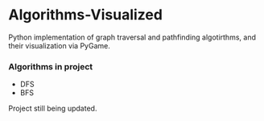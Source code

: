 # Algorithms-Visualized
Python implementation of graph traversal and pathfinding algotirthms, and their visualization via PyGame.

### Algorithms in project
- DFS
- BFS

Project still being updated.
